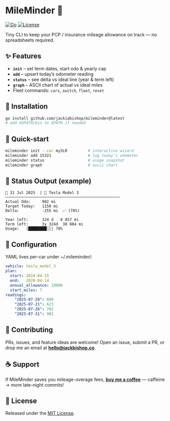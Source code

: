 # MileMinder 🚗
[![Go](https://img.shields.io/badge/go-1.22+-00ADD8?logo=go)](https://go.dev)
[![License](https://img.shields.io/github/license/JackIABishop/MileMinder)](LICENSE)

Tiny CLI to keep your PCP / insurance mileage allowance on track — no spreadsheets required.

## ✨ Features
- **`init`** – set term dates, start odo & yearly cap  
- **`add`** – upsert today’s odometer reading  
- **`status`** – see delta vs ideal line (year & term left)  
- **`graph`** – ASCII chart of actual vs ideal miles  
- Fleet commands: `cars`, `switch`, `fleet`, `reset`

## 🚀 Installation
```bash
go install github.com/jackiabishop/mileminder@latest
# add GOPATH/bin to $PATH if needed
```

## 🏃 Quick-start
```bash
mileminder init --car my3LR         # interactive wizard
mileminder add 15321                # log today's odometer
mileminder status                   # usage snapshot
mileminder graph                    # ascii chart
```

## 📸 Status Output (example)
```
📅 31 Jul 2025  | 🚗 Tesla Model 3
──────────────────────────────────────────────────
Actual Odo:     902 mi
Target Today:   1150 mi
Delta:          -255 mi  ✅ (78%)

Year left:      324 d   8 857 mi
Term left:      3y 324d  38 884 mi
Usage:   |████████░░| 78%
```


## 🔧 Configuration
YAML lives per-car under ~/.mileminder/:
```yaml
vehicle: tesla_model_3
plan:
  start: 2024-04-15
  end:   2028-04-14
  annual_allowance: 10000
  start_miles: 7
readings:
    "2025-07-20": 600
    "2025-07-21": 623
    "2025-07-26": 702
    "2025-07-31": 902
```

## 💙 Contributing  
PRs, issues, and feature ideas are welcome! Open an issue, submit a PR, or drop me an email at **hello@jackbishop.co**.

## ☕️ Support  

If MileMinder saves you mileage-overage fees, [**buy me a coffee**](https://buymeacoffee.com/jackbishop) — caffeine → more late-night commits!

## 📜 License  
Released under the [MIT License](LICENSE).
